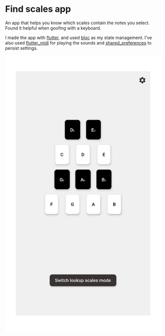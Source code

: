 # Find scales app

An app that helps you know which scales contain the notes you select. Found it helpful when goofing with a keyboard.

I made the app with [flutter](https://flutter.dev/), and used [bloc](https://pub.dev/packages/flutter_bloc) as my state management. I've also used [flutter_midi](https://pub.dev/packages/flutter_midi) for playing the sounds and [shared_preferences](https://pub.dev/packages/shared_preferences) to persist settings.

![alt text](https://github.com/JoseGeorges8/scales-app/blob/master/demo.png "Screenshot 1")

